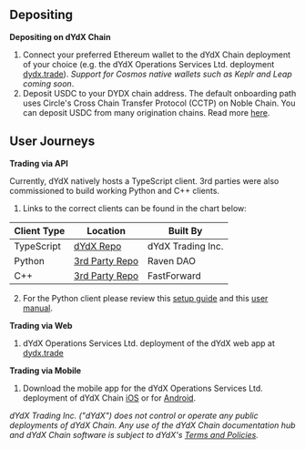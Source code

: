 ## Depositing

**Depositing on dYdX Chain**

1. Connect your preferred Ethereum wallet to the dYdX Chain deployment of your choice (e.g. the dYdX Operations Services Ltd. deployment [dydx.trade](https://dydx.trade)). _Support for Cosmos native wallets such as Keplr and Leap coming soon_.
2. Deposit USDC to your DYDX chain address. The default onboarding path uses Circle's Cross Chain Transfer Protocol (CCTP) on Noble Chain. You can deposit USDC from many origination chains. Read more [here](https://dydx.exchange/blog/cctp).

## User Journeys

**Trading via API**

Currently, dYdX natively hosts a TypeScript client. 3rd parties were also commissioned to build working Python and C++ clients.

1. Links to the correct clients can be found in the chart below:

| Client Type | Location                                                                       | Built By          |
| ----------- | ------------------------------------------------------------------------------ | ----------------- |
| TypeScript  | [dYdX Repo](https://github.com/dydxprotocol/v4-clients/tree/main/v4-client-js) | dYdX Trading Inc. |
| Python      | [3rd Party Repo](https://github.com/dydxprotocol/v4-chain/blob/main/README.md) | Raven DAO         |
| C++         | [3rd Party Repo](https://github.com/asnefedovv/dydx-v4-client-cpp)             | FastForward       |

2. For the Python client please review this [setup guide](https://docs.dydx.exchange/guides/setting_up_raspberry_pi_for_api_trading) and this [user manual](https://docs.dydx.exchange/guides/cli_python_script).

**Trading via Web**

1. dYdX Operations Services Ltd. deployment of the dYdX web app at [dydx.trade](https://dydx.trade)

**Trading via Mobile**

1. Download the mobile app for the dYdX Operations Services Ltd. deployment of dYdX Chain [iOS](https://apps.apple.com/bg/app/dydx/id6475599596) or for [Android](https://play.google.com/store/apps/details?id=trade.opsdao.dydxchain).

_dYdX Trading Inc. ("dYdX") does not control or operate any public deployments of dYdX Chain. Any use of the dYdX Chain documentation hub and dYdX Chain software is subject to dYdX's [Terms and Policies](https://docs.dydx.exchange/other-terms_of_use_and_privacy_policy)._
